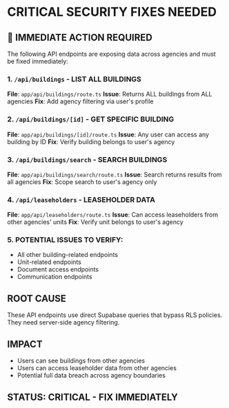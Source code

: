 # CRITICAL SECURITY FIXES NEEDED

## 🚨 IMMEDIATE ACTION REQUIRED

The following API endpoints are exposing data across agencies and must be fixed immediately:

### 1. `/api/buildings` - LIST ALL BUILDINGS
**File**: `app/api/buildings/route.ts`
**Issue**: Returns ALL buildings from ALL agencies
**Fix**: Add agency filtering via user's profile

### 2. `/api/buildings/[id]` - GET SPECIFIC BUILDING
**File**: `app/api/buildings/[id]/route.ts`
**Issue**: Any user can access any building by ID
**Fix**: Verify building belongs to user's agency

### 3. `/api/buildings/search` - SEARCH BUILDINGS
**File**: `app/api/buildings/search/route.ts`
**Issue**: Search returns results from all agencies
**Fix**: Scope search to user's agency only

### 4. `/api/leaseholders` - LEASEHOLDER DATA
**File**: `app/api/leaseholders/route.ts`
**Issue**: Can access leaseholders from other agencies' units
**Fix**: Verify unit belongs to user's agency

### 5. POTENTIAL ISSUES TO VERIFY:
- All other building-related endpoints
- Unit-related endpoints
- Document access endpoints
- Communication endpoints

## ROOT CAUSE
These API endpoints use direct Supabase queries that bypass RLS policies. They need server-side agency filtering.

## IMPACT
- Users can see buildings from other agencies
- Users can access leaseholder data from other agencies
- Potential full data breach across agency boundaries

## STATUS: CRITICAL - FIX IMMEDIATELY